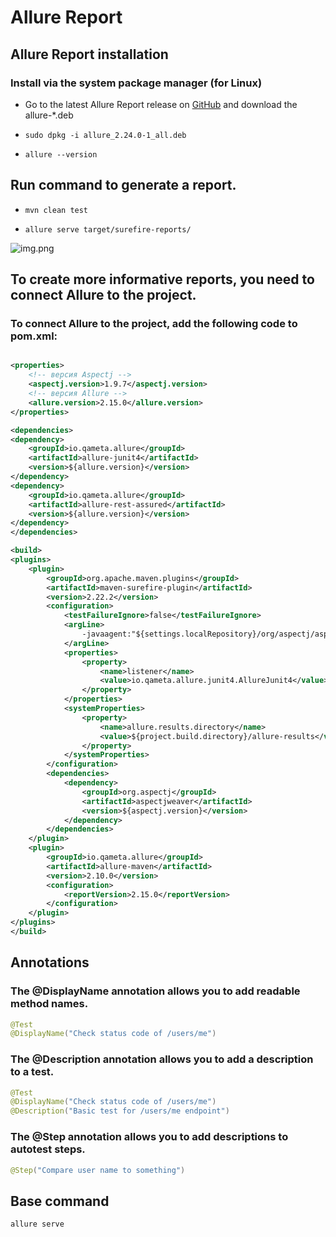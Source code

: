 # Allure Report

## Allure Report installation
### Install via the system package manager (for Linux)

- Go to the latest Allure Report release on [GitHub](https://github.com/allure-framework/allure2/releases/tag/2.28.0) and download the allure-*.deb
- ```shell
  sudo dpkg -i allure_2.24.0-1_all.deb
  ```

- ```shell
  allure --version
  ```

## Run command to generate a report.

- ```shell
  mvn clean test
  ```
- ```shell
  allure serve target/surefire-reports/
  ```

![img.png](resources/allure_demo.png)


## To create more informative reports, you need to connect Allure to the project.

### To connect Allure to the project, add the following code to pom.xml:

```xml

<properties>
    <!-- версия Aspectj -->
    <aspectj.version>1.9.7</aspectj.version>
    <!-- версия Allure -->
    <allure.version>2.15.0</allure.version>
</properties>

<dependencies>
<dependency>
    <groupId>io.qameta.allure</groupId>
    <artifactId>allure-junit4</artifactId>
    <version>${allure.version}</version>
</dependency>
<dependency>
    <groupId>io.qameta.allure</groupId>
    <artifactId>allure-rest-assured</artifactId>
    <version>${allure.version}</version>
</dependency>
</dependencies>

<build>
<plugins>
    <plugin>
        <groupId>org.apache.maven.plugins</groupId>
        <artifactId>maven-surefire-plugin</artifactId>
        <version>2.22.2</version>
        <configuration>
            <testFailureIgnore>false</testFailureIgnore>
            <argLine>
                -javaagent:"${settings.localRepository}/org/aspectj/aspectjweaver/${aspectj.version}/aspectjweaver-${aspectj.version}.jar"
            </argLine>
            <properties>
                <property>
                    <name>listener</name>
                    <value>io.qameta.allure.junit4.AllureJunit4</value>
                </property>
            </properties>
            <systemProperties>
                <property>
                    <name>allure.results.directory</name>
                    <value>${project.build.directory}/allure-results</value>
                </property>
            </systemProperties>
        </configuration>
        <dependencies>
            <dependency>
                <groupId>org.aspectj</groupId>
                <artifactId>aspectjweaver</artifactId>
                <version>${aspectj.version}</version>
            </dependency>
        </dependencies>
    </plugin>
    <plugin>
        <groupId>io.qameta.allure</groupId>
        <artifactId>allure-maven</artifactId>
        <version>2.10.0</version>
        <configuration>
            <reportVersion>2.15.0</reportVersion>
        </configuration>
    </plugin>
</plugins>
</build>
```

## Annotations

### The @DisplayName annotation allows you to add readable method names.
```java
@Test
@DisplayName("Check status code of /users/me")
```
### The @Description annotation allows you to add a description to a test.
```java
@Test
@DisplayName("Check status code of /users/me")
@Description("Basic test for /users/me endpoint")
```
### The @Step annotation allows you to add descriptions to autotest steps.
```java
@Step("Compare user name to something")
```

## Base command

```shell
allure serve
```